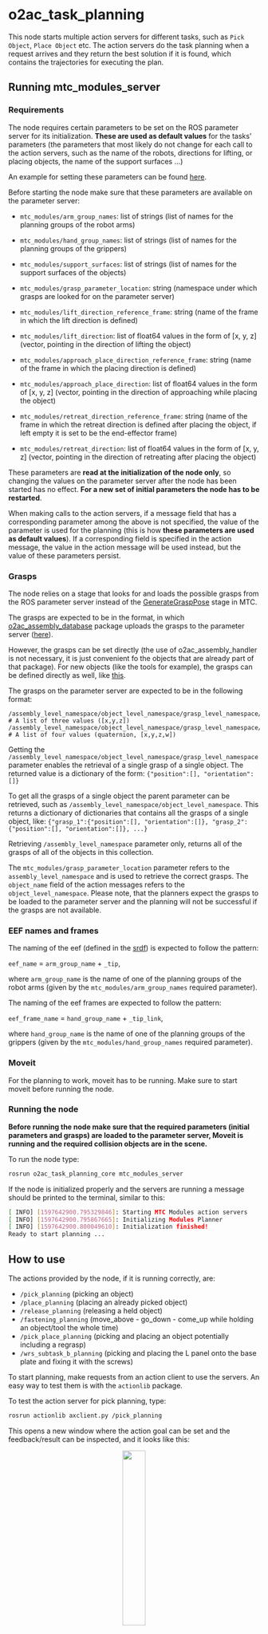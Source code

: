 # o2ac_task_planning

This node starts multiple action servers for different tasks, such as `Pick Object`, `Place Object` etc. The action servers do the task planning when a request arrives and they return the best solution if it is found, which contains the trajectories for executing the plan.

## Running mtc_modules_server

### Requirements

The node requires certain parameters to be set on the ROS parameter server for its initialization. **These are used as default values** for the tasks' parameters (the parameters that most likely do not change for each call to the action servers, such as the name of the robots, directions for lifting, or placing objects, the name of the support surfaces ...)

An example for setting these parameters can be found [here](https://gitlab.com/o2ac/o2ac-ur/-/blob/integrate-mtc-in-o2ac-routines/catkin_ws/src/o2ac_routines/src/o2ac_routines/helpers.py#L29).

Before starting the node make sure that these parameters are available on the parameter server:

 - `mtc_modules/arm_group_names`: list of strings (list of names for the planning groups of the robot arms)
 - `mtc_modules/hand_group_names`: list of strings (list of names for the planning groups of the grippers)
 - `mtc_modules/support_surfaces`: list of strings (list of names for the support surfaces of the objects)
 - `mtc_modules/grasp_parameter_location`: string (namespace under which grasps are looked for on the parameter server)

 - `mtc_modules/lift_direction_reference_frame`: string (name of the frame in which the lift direction is defined)
 - `mtc_modules/lift_direction`: list of float64 values in the form of [x, y, z] (vector, pointing in the direction of lifting the object)

 - `mtc_modules/approach_place_direction_reference_frame`: string (name of the frame in which the placing direction is defined)
 - `mtc_modules/approach_place_direction`: list of float64 values in the form of [x, y, z] (vector, pointing in the direction of approaching while placing the object)

 - `mtc_modules/retreat_direction_reference_frame`: string (name of the frame in which the retreat direction is defined after placing the object, if left empty it is set to be the end-effector frame)
 - `mtc_modules/retreat_direction`: list of float64 values in the form of [x, y, z] (vector, pointing in the direction of retreating after placing the object)

 These parameters are **read at the initialization of the node only**, so changing the values on the parameter server after the node has been started has no effect. **For a new set of initial parameters the node has to be restarted**.

 When making calls to the action servers, if a message field that has a corresponding parameter among the above is not specified, the value of the parameter is used for the planning (this is how **these parameters are used as default values**). If a corresponding field is specified in the action message, the value in the action message will be used instead, but the value of these parameters persist.

### Grasps

The node relies on a stage that looks for and loads the possible grasps from the ROS parameter server instead of the [GenerateGraspPose](https://gitlab.com/o2ac/moveit-task-constructor/-/blob/master/core/src/stages/generate_grasp_pose.cpp) stage in MTC.

The grasps are expected to be in the format, in which [o2ac_assembly_database](https://gitlab.com/o2ac/o2ac-ur/-/tree/integrate-mtc-in-o2ac-routines/catkin_ws/src/o2ac_assembly_database) package uploads the grasps to the parameter server ([here](https://gitlab.com/o2ac/o2ac-ur/-/blob/integrate-mtc-in-o2ac-routines/catkin_ws/src/o2ac_assembly_database/src/o2ac_assembly_database/assy.py#L61)).

However, the grasps can be set directly (the use of o2ac_assembly_handler is not necessary, it is just convenient fo the objects that are already part of that package). For new objects (like the tools for example), the grasps can be defined directly as well, like [this](https://gitlab.com/o2ac/o2ac-ur/-/blob/integrate-mtc-in-o2ac-routines/catkin_ws/src/o2ac_routines/src/o2ac_routines/base.py#L696).

The grasps on the parameter server are expected to be in the following format:

```
/assembly_level_namespace/object_level_namespace/grasp_level_namespace/position  # A list of three values ([x,y,z])
/assembly_level_namespace/object_level_namespace/grasp_level_namespace/orientation  # A list of four values (quaternion, [x,y,z,w])
```

Getting the `/assembly_level_namespace/object_level_namespace/grasp_level_namespace` parameter enables the retrieval of a single grasp of a single object. The returned value is a dictionary of the form: `{"position":[], "orientation":[]}`

To get all the grasps of a single object the parent parameter can be retrieved, such as `/assembly_level_namespace/object_level_namespace`. This returns a dictionary of dictionaries that contains all the grasps of a single object, like: `{"grasp_1":{"position":[], "orientation":[]}, "grasp_2":{"position":[], "orientation":[]}, ...}`

Retrieving `/assembly_level_namespace` parameter only, returns all of the grasps of all of the objects in this collection.

The `mtc_modules/grasp_parameter_location` parameter refers to the `assembly_level_namespace` and is used to retrieve the correct grasps. The `object_name` field of the action messages refers to the `object_level_namespace`. Please note, that the planners expect the grasps to be loaded to the parameter server and the planning will not be successful if the grasps are not available.

### EEF names and frames

The naming of the eef (defined in the [srdf](https://gitlab.com/o2ac/o2ac-ur/-/blob/integrate-mtc-in-o2ac-routines/catkin_ws/src/o2ac_moveit_config/config/o2ac_base_scene.srdf#L219)) is expected to follow the pattern:

`eef_name` = `arm_group_name` + `_tip`,

where `arm_group_name` is the name of one of the planning groups of the robot arms (given by the `mtc_modules/arm_group_names` required parameter).

The naming of the eef frames are expected to follow the pattern:

`eef_frame_name` = `hand_group_name` + `_tip_link`,

where `hand_group_name` is the name of one of the planning groups of the grippers (given by the `mtc_modules/hand_group_names` required parameter).

### Moveit

For the planning to work, moveit has to be running. Make sure to start moveit before running the node.

### Running the node

**Before running the node make sure that the required parameters (initial parameters and grasps) are loaded to the parameter server, Moveit is running and the required collision objects are in the scene.**

To run the node type:

```bash
rosrun o2ac_task_planning_core mtc_modules_server 
```

If the node is initialized properly and the servers are running a message should be printed to the terminal, similar to this:

```bash
[ INFO] [1597642900.795329846]: Starting MTC Modules action servers
[ INFO] [1597642900.795867665]: Initializing Modules Planner
[ INFO] [1597642900.800049610]: Initialization finished!
Ready to start planning ...
```

## How to use

The actions provided by the node, if it is running correctly, are:

 - `/pick_planning` (picking an object)
 - `/place_planning` (placing an already picked object)
 - `/release_planning` (releasing a held object)
 - `/fastening_planning` (move_above - go_down - come_up while holding an object/tool the whole time)
 - `/pick_place_planning` (picking and placing an object potentially including a regrasp)
 - `/wrs_subtask_b_planning` (picking and placing the L panel onto the base plate and fixing it with the screws)

 To start planning, make requests from an action client to use the servers. An easy way to test them is with the `actionlib` package.

To test the action server for pick planning, type:

 ```bash
 rosrun actionlib axclient.py /pick_planning
 ```
This opens a new window where the action goal can be set and the feedback/result can be inspected, and it looks like this:

<div align="center">
    <img src="/uploads/ed309ffb1982093b0bf14cde9baa6108/Screenshot_2020-08-19_17_18_33.png" width="30%" height="30%">
</div>

After sending the goal, the planning should start. This can be seen in the terminal in which `mtc_modules_server` is running, or with RViz.

To visualize the task planning with RViz add the `Motion Planning Tasks` display.

<div align="center">
    <img src="/uploads/82c609bf04167baa6ff53d4b9d0d8587/Screenshot_2020-08-19_17_43_47.png" width="60%" height="60%">
</div>

In the `Motion Planning Tasks` panel, under `Task Tree` the hierarchical representation of the task should be visible if the planning has started. Selecting one of the stages in the task should reveal the solutions of the selected stage on the right side of the `Motion Planning Tasks` panel. By clicking on one of the solutions, the motion plan can be visualized.

<div align="center">
    <img src="/uploads/c2ea23252b9831a74a0b6da6cf2d18af/Screenshot_2020-08-19_17_43_48.png" width="60%" height="60%">
</div>

For a detailed explanation on the meaning of the fields of the action goal see the definition of the [action messages](https://gitlab.com/o2ac/o2ac-ur/-/tree/integrate-mtc-in-o2ac-routines/catkin_ws/src/o2ac_task_planning/msgs/action).

## Example use

For an example use case, first call

```bash
roslaunch o2ac_moveit_config demo.launch 
```

This starts moveit and loads the o2ac demo scene (to try the same thing with the real robots, use o2ac_moveit_planning_execution.launch instead of demo.launch).

Next start [assembly.py](https://gitlab.com/o2ac/o2ac-ur/-/blob/integrate-mtc-in-o2ac-routines/catkin_ws/src/o2ac_routines/scripts/assembly.py) from `o2ac_routines`in a separate terminal:

```bash
rosrun o2ac_routines assembly.py 
```
and type `68`. This spawns the collision objects in the scene and [sets the required parameters](https://gitlab.com/o2ac/o2ac-ur/-/blob/integrate-mtc-in-o2ac-routines/catkin_ws/src/o2ac_routines/src/o2ac_routines/helpers.py#L29).

After this start the action servers:

```bash
rosrun o2ac_task_planning_core mtc_modules_server
```

If the server is running, use the terminal of `assembly.py` and type `75` to start the subassembly planning.

You can check that the planning is running in the terminal of `mtc_modules_server` and in RViz as well.

If the planning finished successfully, the **best solution** (solution with the lowest cost) gets written into a file.

To execute the solution start `o2ac_skill_server`:

```bash
roslaunch o2ac_skills o2ac_skill_server.launch
```

and type `80` in the terminal of `assembly.py`

## Symbolic planning (how to use PDDL)

We use PDDL ([Planning Domain Definition Language](https://en.wikipedia.org/wiki/Planning_Domain_Definition_Language)) to define symbolic planning problems and domains. Sample definitions are in o2ac_assembly_handler/pddl. Use the osx-assembly-v2.pddl domain with the problem-v3.pddl problem. For how to use the PDDL planner see the [README](catkin_ws/src/o2ac_assembly_handler/pddl/README.md) in o2ac_assembly_handler/pddl.

If a solution was found, the result (sas_plan.1) will appear in o2ac_assembly_handler/pddl. Copy this file to o2ac_task_planning/pddl_converter/plans.


After that, launch the o2ac demo scene

```bash
roslaunch o2ac_moveit_config demo.launch
```

In a separate terminal run

```bash
rosrun o2ac_routines assembly.py 
```
and type `68`. This spawns the collision objects in the scene and [sets the required parameters](https://gitlab.com/o2ac/o2ac-ur/-/blob/integrate-mtc-in-o2ac-routines/catkin_ws/src/o2ac_routines/src/o2ac_routines/helpers.py#L29).

After this, start the action servers in a new terminal:

```bash
rosrun o2ac_task_planning_core mtc_modules_server
```

If the action servers are running, open a new terminal and call:

```bash
rosrun o2ac_task_planning_pddl_converter pddl_converter.py 
```

This should read the PDDL `trace` from o2ac_task_planning/pddl_converter/plans and convert it to an MTC task, and start the planning of the task.

The parsing of the PDDL `trace` is performed line-by-line, excluding commented-out lines (starting with ";").

The structure of each line follows the pattern:

```
(action_name **parameters**)
```

The parameters are the names of the robots, objects, tools etc., that take part in performing the action, separated by a whitespace.

The definition of the actions provided by the assembly domain can be found in the [osx-assembly-v2.pddl file](catkin_ws/src/o2ac_assembly_handler/pddl/osx-assembly-v2.pddl).

The format of the pick action for example:
```
(pick robot object helper_robot),
```
where `robot` is the name of the robot holding the object at the end of the pick action,

`object` is the name of the object,

`helper_robot` is the name of the other robot that can pick the object and hand it over to `robot` if a regrasp is needed


The planning process and the results of the planning can be inspected in RViz.